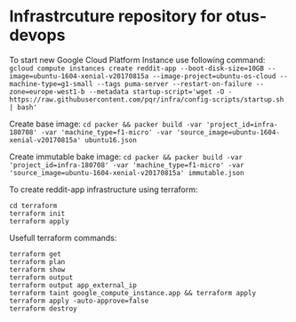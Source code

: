 Infrastrcuture repository for otus-devops
=========================================

To start new Google Cloud Platform Instance use following command:
`gcloud compute instances create reddit-app --boot-disk-size=10GB --image=ubuntu-1604-xenial-v20170815a --image-project=ubuntu-os-cloud --machine-type=g1-small --tags puma-server --restart-on-failure --zone=europe-west1-b --metadata startup-script='wget -O - https://raw.githubusercontent.com/pqr/infra/config-scripts/startup.sh | bash'`


Create base image:
`cd packer && packer build -var 'project_id=infra-180708' -var 'machine_type=f1-micro' -var 'source_image=ubuntu-1604-xenial-v20170815a' ubuntu16.json`


Create immutable bake image:
`cd packer && packer build -var 'project_id=infra-180708' -var 'machine_type=f1-micro' -var 'source_image=ubuntu-1604-xenial-v20170815a' immutable.json`

To create reddit-app infrastructure using terraform:
```
cd terraform
terraform init
terraform apply
```

Usefull terraform commands:
```
terraform get
terraform plan
terraform show
terraform output
terraform output app_external_ip
terraform taint google_compute_instance.app && terraform apply
terraform apply -auto-approve=false
terraform destroy
```